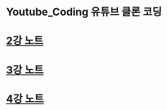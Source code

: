 # Youtube_Coding 유튜브 클론 코딩

# [2강 노트](https://github.com/skysaver00/Youtube_Coding/blob/master/notes/2%EC%9E%A5.md)
   
# [3강 노트](https://github.com/skysaver00/Youtube_Coding/blob/master/notes/3%EC%9E%A5.md)
   
# [4강 노트](https://github.com/skysaver00/Youtube_Coding/blob/master/notes/4%EC%9E%A5.md)